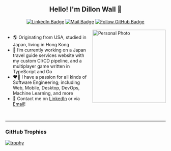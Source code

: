 <h2 align="center"> Hello! I'm Dillon Wall 👋 </h2>

<div align="center">
  <a href="https://www.linkedin.com/in/dillon-wall/"><img alt="LinkedIn Badge" src="https://img.shields.io/badge/Dillon%20Wall-blue?logo=linkedin"/></a>
  <a href="mailto:DillonMWall@msn.com"><img alt="Mail Badge" src="https://img.shields.io/badge/DillonMWall%40msn.com-red?logo=gmail&labelColor=white"></a>
  <a href="https://github.com/DillonWall"><img alt="Follow GitHub Badge" src="https://img.shields.io/github/followers/dillonwall?label=follow&style=social"></a>
</div>
<br/>

<img align="right" alt="Personal Photo" src="https://github.com/DillonWall/DillonWall/assets/49173127/abccfb3c-47cc-43f7-b84e-1f3ef475a6a6" width="230"/>

<div align="left">
  <ul>
    <li>🌎 Originating from USA, studied in Japan, living in Hong Kong</li> 
    <li>🌱 I’m currently working on a Japan travel guide services website with my custom CI/CD pipeline, and a multiplayer game written in TypeScript and Go</li> 
    <li>❤️‍🔥 I have a passion for all kinds of Software Engineering; including Web, Mobile, Desktop, DevOps, Machine Learning, and more</li> 
    <li>💬 Contact me on <a href="https://www.linkedin.com/in/dillon-wall/">LinkedIn</a> or via <a href="mailto:DillonMWall@msn.com">Email</a>!</li>
  </ul>
</div>

<br>

---

### GitHub Trophies

[![trophy](https://github-profile-trophy.vercel.app/?username=DillonWall&theme=onedark)](https://github.com/DillonWall)
